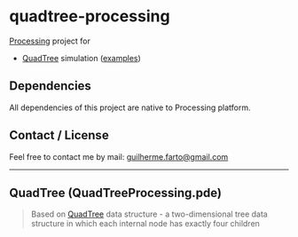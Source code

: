# quadtree-processing

[Processing](https://processing.org/) project for 

* [QuadTree](#quadtree-processing) simulation ([examples](#all-examples))

## Dependencies

All dependencies of this project are native to Processing platform.

## Contact / License

Feel free to contact me by mail: guilherme.farto@gmail.com

---

<a name="quadtree-processing"></a>
## QuadTree (QuadTreeProcessing.pde)
> Based on [QuadTree](https://en.wikipedia.org/wiki/Quadtree) data structure - a two-dimensional tree data structure in which each internal node has exactly four children
